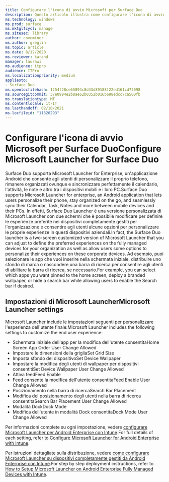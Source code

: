 ```yaml
---
title: Configurare l'icona di avvio Microsoft per Surface Duo
description: Questo articolo illustra come configurare l'icona di avvio Microsoft per i dispositivi gestiti in ambienti commerciali.
ms.technology: windows
ms.prod: surface
ms.mktglfcycl: manage
ms.sitesec: library
author: coveminer
ms.author: greglin
ms.topic: article
ms.date: 8/12/2020
ms.reviewer: karand
manager: laurawi
ms.audience: itpro
audience: ITPro
ms.localizationpriority: medium
appliesto:
- Surface Duo
ms.openlocfilehash: 1254f28ce65894c8d43d89188f22ed161cd72098
ms.sourcegitcommit: 37e0994e2b8ae62b0352b016b698edcc7ca500fb
ms.translationtype: MT
ms.contentlocale: it-IT
ms.lasthandoff: 02/10/2021
ms.locfileid: "11326293"
---
```

# <span data-ttu-id="e4816-103">Configurare l'icona di avvio Microsoft per Surface Duo</span><span class="sxs-lookup"><span data-stu-id="e4816-103">Configure Microsoft Launcher for Surface Duo</span></span>

<span data-ttu-id="e4816-104">Surface Duo supporta Microsoft Launcher for Enterprise, un'applicazione Android che consente agli utenti di personalizzare il proprio telefono, rimanere organizzati ovunque e sincronizzare perfettamente il calendario, l'attività, le note e altro tra i dispositivi mobili e i loro PC.</span><span class="sxs-lookup"><span data-stu-id="e4816-104">Surface Duo supports Microsoft Launcher for enterprise, an Android application that lets users personalize their phone, stay organized on the go, and seamlessly sync their Calendar, Task, Notes and more between mobile devices and their PCs.</span></span> <span data-ttu-id="e4816-105">In effetti, Surface Duo Launcher è una versione personalizzata di Microsoft Launcher con due schermi che è possibile modificare per definire le esperienze preferite nei dispositivi completamente gestiti per l'organizzazione e consentire agli utenti alcune opzioni per personalizzare le proprie esperienze in questi dispositivi aziendali.</span><span class="sxs-lookup"><span data-stu-id="e4816-105">In fact, the Surface Duo launcher is a two-screen customized version of  Microsoft Launcher that you can adjust to define the preferred experiences on the fully managed devices for your organization as well as allow users some options to personalize their experiences on these corporate devices.</span></span> <span data-ttu-id="e4816-106">Ad esempio, puoi selezionare le app che vuoi inserire nella schermata iniziale, distribuire uno sfondo di marca o nascondere una barra di ricerca per consentire agli utenti di abilitare la barra di ricerca, se necessario.</span><span class="sxs-lookup"><span data-stu-id="e4816-106">For example, you can select which apps you want pinned to the home screen, deploy a branded wallpaper, or hide a search bar while allowing users to enable the Search bar if desired.</span></span>

## <span data-ttu-id="e4816-107">Impostazioni di Microsoft Launcher</span><span class="sxs-lookup"><span data-stu-id="e4816-107">Microsoft Launcher settings</span></span>

<span data-ttu-id="e4816-108">Microsoft Launcher include le impostazioni seguenti per personalizzare l'esperienza dell'utente finale:</span><span class="sxs-lookup"><span data-stu-id="e4816-108">Microsoft Launcher includes the following settings to customize the end user experience:</span></span>


- <span data-ttu-id="e4816-109">Schermata iniziale dell'app per la modifica dell'utente consentita</span><span class="sxs-lookup"><span data-stu-id="e4816-109">Home Screen App Order User Change Allowed</span></span>
- <span data-ttu-id="e4816-110">Impostare le dimensioni della griglia</span><span class="sxs-lookup"><span data-stu-id="e4816-110">Set Grid Size</span></span>
- <span data-ttu-id="e4816-111">Imposta sfondo del dispositivo</span><span class="sxs-lookup"><span data-stu-id="e4816-111">Set Device Wallpaper</span></span>
- <span data-ttu-id="e4816-112">Impostare la modifica degli utenti di wallpaper per dispositivi consentiti</span><span class="sxs-lookup"><span data-stu-id="e4816-112">Set Device Wallpaper User Change Allowed</span></span>
- <span data-ttu-id="e4816-113">Attiva feed</span><span class="sxs-lookup"><span data-stu-id="e4816-113">Feed Enable</span></span>
- <span data-ttu-id="e4816-114">Feed consente la modifica dell'utente consentita</span><span class="sxs-lookup"><span data-stu-id="e4816-114">Feed Enable User Change Allowed</span></span>
- <span data-ttu-id="e4816-115">Posizionamento nella barra di ricerca</span><span class="sxs-lookup"><span data-stu-id="e4816-115">Search Bar Placement</span></span>
- <span data-ttu-id="e4816-116">Modifica del posizionamento degli utenti nella barra di ricerca consentita</span><span class="sxs-lookup"><span data-stu-id="e4816-116">Search Bar Placement User Change Allowed</span></span>
- <span data-ttu-id="e4816-117">Modalità Dock</span><span class="sxs-lookup"><span data-stu-id="e4816-117">Dock Mode</span></span>
- <span data-ttu-id="e4816-118">Modifica dell'utente in modalità Dock consentita</span><span class="sxs-lookup"><span data-stu-id="e4816-118">Dock Mode User Change Allowed</span></span>

<span data-ttu-id="e4816-119">Per informazioni complete su ogni impostazione, vedere [configurare Microsoft Launcher per Android Enterprise con Intune](https://docs.microsoft.com/mem/intune/apps/configure-microsoft-launcher).</span><span class="sxs-lookup"><span data-stu-id="e4816-119">For full details of each setting, refer to [Configure Microsoft Launcher for Android Enterprise with Intune](https://docs.microsoft.com/mem/intune/apps/configure-microsoft-launcher).</span></span>

<span data-ttu-id="e4816-120">Per istruzioni dettagliate sulla distribuzione, vedere [come configurare Microsoft Launcher su dispositivi completamente gestiti da Android Enterprise con Intune](https://techcommunity.microsoft.com/t5/intune-customer-success/how-to-setup-microsoft-launcher-on-android-enterprise-fully/ba-p/1482134).</span><span class="sxs-lookup"><span data-stu-id="e4816-120">For step by step deployment instructions, refer to [How to Setup Microsoft Launcher on Android Enterprise Fully Managed Devices with Intune](https://techcommunity.microsoft.com/t5/intune-customer-success/how-to-setup-microsoft-launcher-on-android-enterprise-fully/ba-p/1482134).</span></span>
